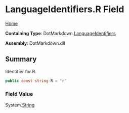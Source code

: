 <a name="_top"></a>

# LanguageIdentifiers\.R Field

[Home](../../../README.md#_top)

**Containing Type**: DotMarkdown\.[LanguageIdentifiers](../README.md#_top)

**Assembly**: DotMarkdown\.dll

## Summary

Identifier for R\.

```csharp
public const string R = "r"
```

### Field Value

System\.[String](https://docs.microsoft.com/en-us/dotnet/api/system.string)